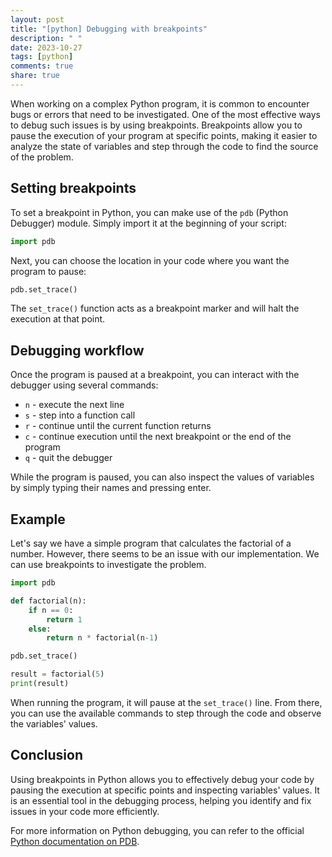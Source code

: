 ```yaml
---
layout: post
title: "[python] Debugging with breakpoints"
description: " "
date: 2023-10-27
tags: [python]
comments: true
share: true
---
```


When working on a complex Python program, it is common to encounter bugs or errors that need to be investigated. One of the most effective ways to debug such issues is by using breakpoints. Breakpoints allow you to pause the execution of your program at specific points, making it easier to analyze the state of variables and step through the code to find the source of the problem.

## Setting breakpoints

To set a breakpoint in Python, you can make use of the `pdb` (Python Debugger) module. Simply import it at the beginning of your script:

```python
import pdb
```

Next, you can choose the location in your code where you want the program to pause:

```python
pdb.set_trace()
```

The `set_trace()` function acts as a breakpoint marker and will halt the execution at that point.

## Debugging workflow

Once the program is paused at a breakpoint, you can interact with the debugger using several commands:

- `n` - execute the next line
- `s` - step into a function call
- `r` - continue until the current function returns
- `c` - continue execution until the next breakpoint or the end of the program
- `q` - quit the debugger

While the program is paused, you can also inspect the values of variables by simply typing their names and pressing enter.

## Example

Let's say we have a simple program that calculates the factorial of a number. However, there seems to be an issue with our implementation. We can use breakpoints to investigate the problem.

```python
import pdb

def factorial(n):
    if n == 0:
        return 1
    else:
        return n * factorial(n-1)

pdb.set_trace()

result = factorial(5)
print(result)
```

When running the program, it will pause at the `set_trace()` line. From there, you can use the available commands to step through the code and observe the variables' values.

## Conclusion

Using breakpoints in Python allows you to effectively debug your code by pausing the execution at specific points and inspecting variables' values. It is an essential tool in the debugging process, helping you identify and fix issues in your code more efficiently.

For more information on Python debugging, you can refer to the official [Python documentation on PDB](https://docs.python.org/3/library/pdb.html).